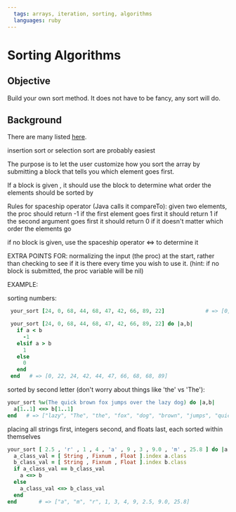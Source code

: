 ```yaml
---
  tags: arrays, iteration, sorting, algorithms
  languages: ruby
---
```


# Sorting Algorithms

## Objective

Build your own sort method. It does not have to be fancy, any sort will do.

## Background

There are many listed [here](http://en.wikipedia.org/wiki/Sorting_algorithm#Summaries_of_popular_sorting_algorithms).
 
 insertion sort or selection sort are probably easiest

 The purpose is to let the user customize how you sort the array by submitting a block that tells you which
 element goes first.

 If a block is given , it should use the block to determine what order the elements should be sorted by
 
 Rules for spaceship operator (Java calls it compareTo):
   given two elements, the proc should return -1 if the first element goes first
   it should return 1 if the second argument goes first
   it should return 0 if it doesn't matter which order the elements go

 if no block is given, use the spaceship operator <=> to determine it

 EXTRA POINTS FOR:
   normalizing the input (the proc) at the start, rather than checking to see if it is there every time
   you wish to use it. (hint: if no block is submitted, the proc variable will be nil)


 EXAMPLE: 

 sorting numbers:
```ruby
 your_sort [24, 0, 68, 44, 68, 47, 42, 66, 89, 22]             # => [0, 22, 24, 42, 44, 47, 66, 68, 68, 89]

 your_sort [24, 0, 68, 44, 68, 47, 42, 66, 89, 22] do |a,b|
   if a < b
     -1
   elsif a > b
     1
   else
     0
   end
 end   # => [0, 22, 24, 42, 44, 47, 66, 68, 68, 89]
```
 
 sorted by second letter (don't worry about things like 'the' vs 'The'):
 ```ruby
 your_sort %w(The quick brown fox jumps over the lazy dog) do |a,b|
   a[1..1] <=> b[1..1]
 end   # => ["lazy", "The", "the", "fox", "dog", "brown", "jumps", "quick", "over"]
```
 
 placing all strings first, integers second, and floats last, each sorted within themselves
 ```ruby
 your_sort [ 2.5 , 'r' , 1 , 4 , 'a' , 9 , 3 , 9.0 , 'm' , 25.8 ] do |a,b|
   a_class_val = [ String , Fixnum , Float ].index a.class
   b_class_val = [ String , Fixnum , Float ].index b.class
   if a_class_val == b_class_val
     a <=> b
   else
     a_class_val <=> b_class_val
   end
 end       # => ["a", "m", "r", 1, 3, 4, 9, 2.5, 9.0, 25.8]
```

